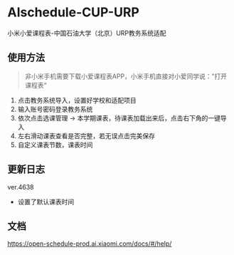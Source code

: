 # AIschedule-CUP-URP
小米小爱课程表-中国石油大学（北京）URP教务系统适配

## 使用方法
> 非小米手机需要下载小爱课程表APP，小米手机直接对小爱同学说：”打开课程表“

1. 点击教务系统导入，设置好学校和适配项目
2. 输入账号密码登录教务系统
3. 依次点击选课管理 -> 本学期课表，待课表加载出来后，点击右下角的一键导入
4. 左右滑动课表查看是否完整，若无误点击完美保存
5. 自定义课表节数，课表时间
## 更新日志
ver.4638
* 设置了默认课表时间
## 文档
https://open-schedule-prod.ai.xiaomi.com/docs/#/help/
